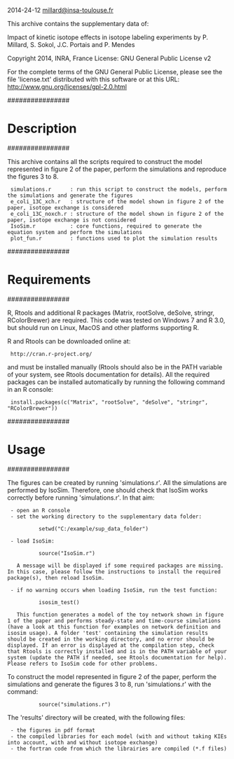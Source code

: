2014-24-12 millard@insa-toulouse.fr

This archive contains the supplementary data of:

  Impact of kinetic isotope effects in isotope labeling experiments
  by P. Millard, S. Sokol, J.C. Portais and P. Mendes

Copyright 2014, INRA, France
License: GNU General Public License v2

For the complete terms of the GNU General Public License, please see the file 'license.txt' distributed with this software or at this URL:
http://www.gnu.org/licenses/gpl-2.0.html


################
# Description  #
################

  This archive contains all the scripts required to construct the model represented in figure 2 of the paper, perform the simulations and reproduce the figures 3 to 8.

     simulations.r      : run this script to construct the models, perform the simulations and generate the figures
     e_coli_13C_xch.r   : structure of the model shown in figure 2 of the paper, isotope exchange is considered
     e_coli_13C_noxch.r : structure of the model shown in figure 2 of the paper, isotope exchange is not considered
     IsoSim.r           : core functions, required to generate the equation system and perform the simulations
     plot_fun.r         : functions used to plot the simulation results


################
# Requirements #
################

  R, Rtools and additional R packages (Matrix, rootSolve, deSolve, stringr, RColorBrewer) are required. This code was tested on Windows 7 and R 3.0, but should run on Linux, MacOS and other platforms supporting R.

  R and Rtools can be downloaded online at:

     http://cran.r-project.org/

  and must be installed manually (Rtools should also be in the PATH variable of your system, see Rtools documentation for details).
  All the required packages can be installed automatically by running the following command in an R console:

     install.packages(c("Matrix", "rootSolve", "deSolve", "stringr", "RColorBrewer"))


################
# Usage        #
################

  The figures can be created by running 'simulations.r'. 
  All the simulations are performed by IsoSim. Therefore, one should check that IsoSim works correctly before running 'simulations.r'. In that aim:
  
     - open an R console
     - set the working directory to the supplementary data folder:

              setwd("C:/example/sup_data_folder")

     - load IsoSim:

              source("IsoSim.r")

       A message will be displayed if some required packages are missing. In this case, please follow the instructions to install the required package(s), then reload IsoSim.

     - if no warning occurs when loading IsoSim, run the test function:

              isosim_test()

       This function generates a model of the toy network shown in figure 1 of the paper and performs steady-state and time-course simulations (have a look at this function for examples on network definition and isosim usage). A folder 'test' containing the simulation results should be created in the working directory, and no error should be displayed. If an error is displayed at the compilation step, check that Rtools is correctly installed and is in the PATH variable of your system (update the PATH if needed, see Rtools documentation for help). Please refers to IsoSim code for other problems.
  
  To construct the model represented in figure 2 of the paper, perform the simulations and generate the figures 3 to 8, run 'simulations.r' with the command:

              source("simulations.r")

  The 'results' directory will be created, with the following files:

     - the figures in pdf format
     - the compiled libraries for each model (with and without taking KIEs into account, with and without isotope exchange)
     - the fortran code from which the librairies are compiled (*.f files)
     
  
